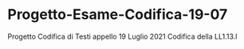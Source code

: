 # Progetto-Esame-Codifica-19-07
Progetto Codifica di Testi appello 19 Luglio 2021
Codifica della LL1.13.I
